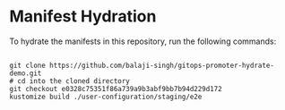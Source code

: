 
# Manifest Hydration

To hydrate the manifests in this repository, run the following commands:

```shell

git clone https://github.com/balaji-singh/gitops-promoter-hydrate-demo.git
# cd into the cloned directory
git checkout e0328c75351f86a739a9b3abf9bb7b94d229d172
kustomize build ./user-configuration/staging/e2e
```